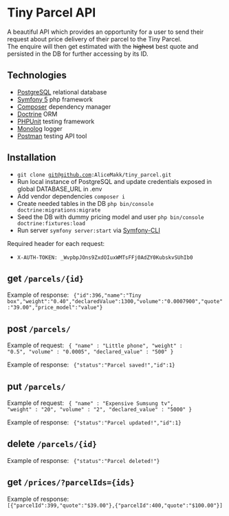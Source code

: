 # Tiny Parcel API

A beautiful API which provides an opportunity for a user to send their request about price delivery of their parcel to the Tiny Parcel.  
The enquire will then get estimated with the <strike>highest</strike> best quote and persisted in the DB for further accessing by its ID.

## Technologies
* <a href='https://www.postgresql.org/' target='_blank'>PostgreSQL</a> relational database
* <a href='https://symfony.com/' target='_blank'>Symfony 5</a> php framework
* <a href='https://getcomposer.org/' target='_blank'>Composer</a> dependency manager
* <a href='https://www.doctrine-project.org/' target='_blank'>Doctrine</a> ORM
* <a href='https://phpunit.de/' target='_blank'>PHPUnit</a> testing framework
* <a href='https://github.com/symfony/monolog-bundle' target='_blank'>Monolog</a> logger
* <a href='https://www.postman.com/downloads/' target='_blank'>Postman</a> testing API tool

## Installation
* <code>git clone git@github.com:AliceMakk/tiny_parcel.git</code>
* Run local instance of PostgreSQL and update credentials exposed in global DATABASE_URL in .env
* Add vendor dependencies <code>composer i</code>
* Create needed tables in the DB <code>php bin/console doctrine:migrations:migrate</code>
* Seed the DB with dummy pricing model and user <code>php bin/console doctrine:fixtures:load</code>
* Run server <code>symfony server:start</code> via <a href='https://symfony.com/download' target='_blank'>Symfony-CLI</a>


Required header for each request:
* <code>X-AUTH-TOKEN: _WvpbpJOns9ZxdOIuxWMTsFFj0AdZY0KubskvSUhIb0 </code>

## get <code>/parcels/{id}</code>

Example of response: 
<code>
{"id":396,"name":"Tiny box","weight":"0.40","declaredValue":1300,"volume":"0.0007900","quote":"39.00","price_model":"value"}
</code>

## post <code>/parcels/</code>

Example of request: 
<code>
{
 "name" : "Little phone",
 "weight" : "0.5",
 "volume" : "0.0005",
 "declared_value" : "500"
}
</code>

Example of response: 
<code>
{"status":"Parcel saved!","id":1}
</code>

## put <code>/parcels/</code>

Example of request: 
<code>
{
 "name" : "Expensive Sumsung tv",
 "weight" : "20",
 "volume" : "2",
 "declared_value" : "5000"
}
</code>

Example of response: 
<code>
{"status":"Parcel updated!","id":1}
</code>

## delete <code>/parcels/{id}</code>

Example of response: 
<code>
{"status":"Parcel deleted!"}
</code>

## get <code>/prices/?parcelIds={ids}</code>

Example of response: 
<code>
[{"parcelId":399,"quote":"$39.00"},{"parcelId":400,"quote":"$100.00"}]
</code>

